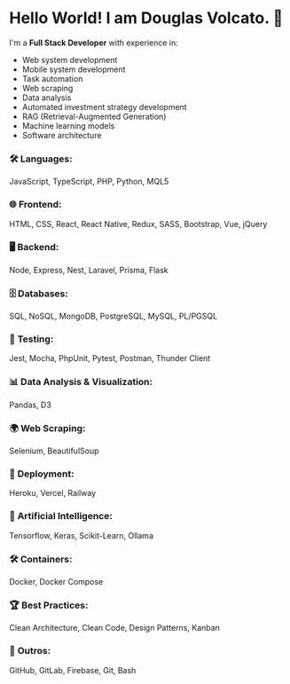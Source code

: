 # Hello World! I am Douglas Volcato. 🖖

I'm a **Full Stack Developer** with experience in:

- Web system development
- Mobile system development
- Task automation
- Web scraping
- Data analysis
- Automated investment strategy development
- RAG (Retrieval-Augmented Generation)
- Machine learning models
- Software architecture

### 🛠️ **Languages**:
JavaScript, TypeScript, PHP, Python, MQL5

### 🌐 **Frontend**:
HTML, CSS, React, React Native, Redux, SASS, Bootstrap, Vue, jQuery

### 🖥️ **Backend**:
Node, Express, Nest, Laravel, Prisma, Flask

### 🗄️ **Databases**:
SQL, NoSQL, MongoDB, PostgreSQL, MySQL, PL/PGSQL

### 🧪 **Testing**:
Jest, Mocha, PhpUnit, Pytest, Postman, Thunder Client

### 📊 **Data Analysis & Visualization**:
Pandas, D3

### 🌍 **Web Scraping**:
Selenium, BeautifulSoup

### 🚀 **Deployment**:
Heroku, Vercel, Railway

### 🤖 **Artificial Intelligence**:
Tensorflow, Keras, Scikit-Learn, Ollama

### 🛠️ **Containers**:
Docker, Docker Compose

### 🏆 **Best Practices**:
Clean Architecture, Clean Code, Design Patterns, Kanban

### 🔧 **Outros**:
GitHub, GitLab, Firebase, Git, Bash

